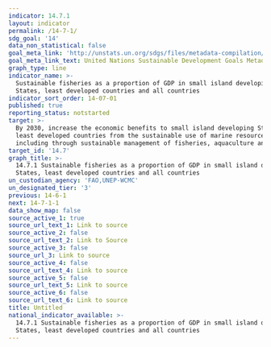 ```yaml
---
indicator: 14.7.1
layout: indicator
permalink: /14-7-1/
sdg_goal: '14'
data_non_statistical: false
goal_meta_link: 'http://unstats.un.org/sdgs/files/metadata-compilation/Metadata-Goal-14.pdf'
goal_meta_link_text: United Nations Sustainable Development Goals Metadata (pdf 288kB)
graph_type: line
indicator_name: >-
  Sustainable fisheries as a proportion of GDP in small island developing
  States, least developed countries and all countries
indicator_sort_order: 14-07-01
published: true
reporting_status: notstarted
target: >-
  By 2030, increase the economic benefits to small island developing States and
  least developed countries from the sustainable use of marine resources,
  including through sustainable management of fisheries, aquaculture and tourism
target_id: '14.7'
graph_title: >-
  14.7.1 Sustainable fisheries as a proportion of GDP in small island developing
  States, least developed countries and all countries
un_custodian_agency: 'FAO,UNEP-WCMC'
un_designated_tier: '3'
previous: 14-6-1
next: 14-7-1-1
data_show_map: false
source_active_1: true
source_url_text_1: Link to source
source_active_2: false
source_url_text_2: Link to Source
source_active_3: false
source_url_3: Link to source
source_active_4: false
source_url_text_4: Link to source
source_active_5: false
source_url_text_5: Link to source
source_active_6: false
source_url_text_6: Link to source
title: Untitled
national_indicator_available: >-
  14.7.1 Sustainable fisheries as a proportion of GDP in small island developing
  States, least developed countries and all countries
---
```

